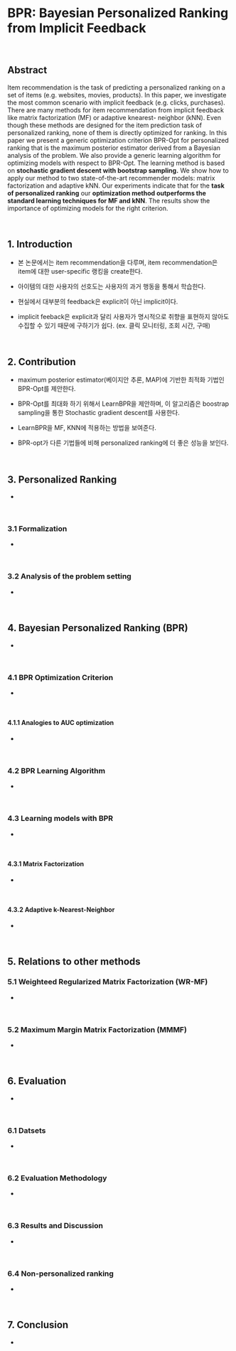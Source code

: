 # BPR: Bayesian Personalized Ranking from Implicit Feedback


<br/>

## Abstract
Item recommendation is the task of predicting a personalized ranking on a set of items (e.g. websites, movies, products). In this paper, we investigate the most common scenario with implicit feedback (e.g. clicks, purchases). There are many methods for item recommendation from implicit feedback like matrix factorization (MF) or adaptive knearest- neighbor (kNN). Even though these methods are designed for the item prediction task of personalized ranking, none of them is directly optimized for ranking. In this paper we present a generic optimization criterion BPR-Opt for personalized ranking that is the maximum posterior estimator derived from a Bayesian analysis of the problem. We also provide a generic learning algorithm for optimizing models with respect to BPR-Opt. The learning method is based on **stochastic gradient descent with bootstrap sampling.** We show how to apply our method to two state-of-the-art recommender models: matrix factorization and adaptive kNN. Our experiments indicate that for the **task of personalized ranking** our **optimization method outperforms the standard learning techniques for MF and kNN**. The results show the importance of optimizing models for the right criterion.

<br/>

## 1. Introduction
- 본 논문에서는 item recommendation을 다루며, item recommendation은 item에 대한 user-specific 랭킹을 create한다.  

- 아이템의 대한 사용자의 선호도는 사용자의 과거 행동을 통해서 학습한다. 

- 현실에서 대부분의 feedback은 explicit이 아닌 implicit이다.

- implicit feeback은 explicit과 달리 사용자가 명시적으로 취향을 표현하지 않아도 수집할 수 있기 때문에 구하기가 쉽다. (ex. 클릭 모니터링, 조회 시간, 구매)

<br/>


## 2. Contribution
- maximum posterior estimator(베이지안 추론, MAP)에 기반한 최적화 기법인 BPR-Opt를 제안한다. 

- BPR-Opt를 최대화 하기 위해서 LearnBPR을 제안하며, 이 알고리즘은 boostrap sampling을 통한 Stochastic gradient descent를 사용한다. 

- LearnBPR을 MF, KNN에 적용하는 방법을 보여준다.

- BPR-opt가 다른 기법들에 비해 personalized ranking에 더 좋은 성능을 보인다. 

<br/>

## 3. Personalized Ranking
- 

<br/>

### 3.1 Formalization
- 

<br/>

### 3.2 Analysis of the problem setting
- 

<br/>


## 4. Bayesian Personalized Ranking (BPR)
- 

<br/>

### 4.1 BPR Optimization Criterion
- 

<br/>

#### 4.1.1 Analogies to AUC optimization
- 

<br/>

### 4.2 BPR Learning Algorithm
- 

<br/>

### 4.3 Learning models with BPR
- 

<br/>

#### 4.3.1 Matrix Factorization
- 

<br/>

#### 4.3.2 Adaptive k-Nearest-Neighbor
- 

<br/>

## 5. Relations to other methods
### 5.1 Weighteed Regularized Matrix Factorization (WR-MF)
- 

<br/>

### 5.2 Maximum Margin Matrix Factorization (MMMF)
-

<br/> 

## 6. Evaluation
-

<br/>

### 6.1 Datsets
-

<br/>

### 6.2 Evaluation Methodology
-

<br/>

### 6.3 Results and Discussion
-

<br/>

### 6.4 Non-personalized ranking
-

<br/>

## 7. Conclusion
- 
